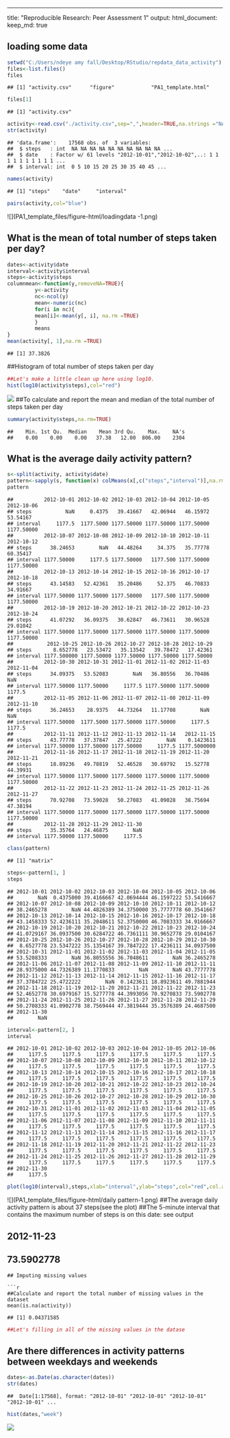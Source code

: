 ---
title: "Reproducible Research: Peer Assessment 1"
output: 
  html_document:
    keep_md: true
    
    
## loading some data

```r
setwd("C:/Users/ndeye amy fall/Desktop/RStudio/repdata_data_activity")
files<-list.files()
files
```

```
## [1] "activity.csv"      "figure"            "PA1_template.html"
```

```r
files[1]
```

```
## [1] "activity.csv"
```

```r
activity<-read.csv("./activity.csv",sep=",",header=TRUE,na.strings ="NA")
str(activity)
```

```
## 'data.frame':	17568 obs. of  3 variables:
##  $ steps   : int  NA NA NA NA NA NA NA NA NA NA ...
##  $ date    : Factor w/ 61 levels "2012-10-01","2012-10-02",..: 1 1 1 1 1 1 1 1 1 1 ...
##  $ interval: int  0 5 10 15 20 25 30 35 40 45 ...
```

```r
names(activity)
```

```
## [1] "steps"    "date"     "interval"
```

```r
pairs(activity,col="blue")
```

![](PA1_template_files/figure-html/loadingdata -1.png) 
## What is the mean of total number of steps taken per day?

```r
dates<-activity$date
interval<-activity$interval
steps<-activity$steps
columnmean<-function(y,removeNA=TRUE){
         y<-activity
         nc<-ncol(y)
         mean<-numeric(nc)
         for(i in nc){
         mean[i]<-mean(y[, i], na.rm =TRUE)
         }
         means
}
mean(activity[, 1],na.rm =TRUE)
```

```
## [1] 37.3826
```
##Histogram of total number of steps taken per day

```r
##Let's make a little clean up here using log10.
hist(log10(activity$steps),col="red")
```

![](PA1_template_files/figure-html/histogram-1.png) 
##To calculate and report the mean and median of the total number of steps taken per day

```r
summary(activity$steps,na.rm=TRUE)
```

```
##    Min. 1st Qu.  Median    Mean 3rd Qu.    Max.    NA's 
##    0.00    0.00    0.00   37.38   12.00  806.00    2304
```
## What is the average daily activity pattern?

```r
s<-split(activity, activity$date)
pattern<-sapply(s, function(x) colMeans(x[,c("steps","interval")],na.rm=TRUE))
pattern
```

```
##          2012-10-01 2012-10-02 2012-10-03 2012-10-04 2012-10-05 2012-10-06
## steps           NaN     0.4375   39.41667   42.06944   46.15972   53.54167
## interval     1177.5  1177.5000 1177.50000 1177.50000 1177.50000 1177.50000
##          2012-10-07 2012-10-08 2012-10-09 2012-10-10 2012-10-11 2012-10-12
## steps      38.24653        NaN   44.48264     34.375   35.77778   60.35417
## interval 1177.50000     1177.5 1177.50000   1177.500 1177.50000 1177.50000
##          2012-10-13 2012-10-14 2012-10-15 2012-10-16 2012-10-17 2012-10-18
## steps      43.14583   52.42361   35.20486     52.375   46.70833   34.91667
## interval 1177.50000 1177.50000 1177.50000   1177.500 1177.50000 1177.50000
##          2012-10-19 2012-10-20 2012-10-21 2012-10-22 2012-10-23 2012-10-24
## steps      41.07292   36.09375   30.62847   46.73611   30.96528   29.01042
## interval 1177.50000 1177.50000 1177.50000 1177.50000 1177.50000 1177.50000
##           2012-10-25 2012-10-26 2012-10-27 2012-10-28 2012-10-29
## steps       8.652778   23.53472   35.13542   39.78472   17.42361
## interval 1177.500000 1177.50000 1177.50000 1177.50000 1177.50000
##          2012-10-30 2012-10-31 2012-11-01 2012-11-02 2012-11-03 2012-11-04
## steps      34.09375   53.52083        NaN   36.80556   36.70486        NaN
## interval 1177.50000 1177.50000     1177.5 1177.50000 1177.50000     1177.5
##          2012-11-05 2012-11-06 2012-11-07 2012-11-08 2012-11-09 2012-11-10
## steps      36.24653    28.9375   44.73264   11.17708        NaN        NaN
## interval 1177.50000  1177.5000 1177.50000 1177.50000     1177.5     1177.5
##          2012-11-11 2012-11-12 2012-11-13 2012-11-14   2012-11-15
## steps      43.77778   37.37847   25.47222        NaN    0.1423611
## interval 1177.50000 1177.50000 1177.50000     1177.5 1177.5000000
##          2012-11-16 2012-11-17 2012-11-18 2012-11-19 2012-11-20 2012-11-21
## steps      18.89236   49.78819   52.46528   30.69792   15.52778   44.39931
## interval 1177.50000 1177.50000 1177.50000 1177.50000 1177.50000 1177.50000
##          2012-11-22 2012-11-23 2012-11-24 2012-11-25 2012-11-26 2012-11-27
## steps      70.92708   73.59028   50.27083   41.09028   38.75694   47.38194
## interval 1177.50000 1177.50000 1177.50000 1177.50000 1177.50000 1177.50000
##          2012-11-28 2012-11-29 2012-11-30
## steps      35.35764   24.46875        NaN
## interval 1177.50000 1177.50000     1177.5
```

```r
class(pattern)
```

```
## [1] "matrix"
```

```r
steps<-pattern[1, ]
steps
```

```
## 2012-10-01 2012-10-02 2012-10-03 2012-10-04 2012-10-05 2012-10-06 
##        NaN  0.4375000 39.4166667 42.0694444 46.1597222 53.5416667 
## 2012-10-07 2012-10-08 2012-10-09 2012-10-10 2012-10-11 2012-10-12 
## 38.2465278        NaN 44.4826389 34.3750000 35.7777778 60.3541667 
## 2012-10-13 2012-10-14 2012-10-15 2012-10-16 2012-10-17 2012-10-18 
## 43.1458333 52.4236111 35.2048611 52.3750000 46.7083333 34.9166667 
## 2012-10-19 2012-10-20 2012-10-21 2012-10-22 2012-10-23 2012-10-24 
## 41.0729167 36.0937500 30.6284722 46.7361111 30.9652778 29.0104167 
## 2012-10-25 2012-10-26 2012-10-27 2012-10-28 2012-10-29 2012-10-30 
##  8.6527778 23.5347222 35.1354167 39.7847222 17.4236111 34.0937500 
## 2012-10-31 2012-11-01 2012-11-02 2012-11-03 2012-11-04 2012-11-05 
## 53.5208333        NaN 36.8055556 36.7048611        NaN 36.2465278 
## 2012-11-06 2012-11-07 2012-11-08 2012-11-09 2012-11-10 2012-11-11 
## 28.9375000 44.7326389 11.1770833        NaN        NaN 43.7777778 
## 2012-11-12 2012-11-13 2012-11-14 2012-11-15 2012-11-16 2012-11-17 
## 37.3784722 25.4722222        NaN  0.1423611 18.8923611 49.7881944 
## 2012-11-18 2012-11-19 2012-11-20 2012-11-21 2012-11-22 2012-11-23 
## 52.4652778 30.6979167 15.5277778 44.3993056 70.9270833 73.5902778 
## 2012-11-24 2012-11-25 2012-11-26 2012-11-27 2012-11-28 2012-11-29 
## 50.2708333 41.0902778 38.7569444 47.3819444 35.3576389 24.4687500 
## 2012-11-30 
##        NaN
```

```r
interval<-pattern[2, ]
interval
```

```
## 2012-10-01 2012-10-02 2012-10-03 2012-10-04 2012-10-05 2012-10-06 
##     1177.5     1177.5     1177.5     1177.5     1177.5     1177.5 
## 2012-10-07 2012-10-08 2012-10-09 2012-10-10 2012-10-11 2012-10-12 
##     1177.5     1177.5     1177.5     1177.5     1177.5     1177.5 
## 2012-10-13 2012-10-14 2012-10-15 2012-10-16 2012-10-17 2012-10-18 
##     1177.5     1177.5     1177.5     1177.5     1177.5     1177.5 
## 2012-10-19 2012-10-20 2012-10-21 2012-10-22 2012-10-23 2012-10-24 
##     1177.5     1177.5     1177.5     1177.5     1177.5     1177.5 
## 2012-10-25 2012-10-26 2012-10-27 2012-10-28 2012-10-29 2012-10-30 
##     1177.5     1177.5     1177.5     1177.5     1177.5     1177.5 
## 2012-10-31 2012-11-01 2012-11-02 2012-11-03 2012-11-04 2012-11-05 
##     1177.5     1177.5     1177.5     1177.5     1177.5     1177.5 
## 2012-11-06 2012-11-07 2012-11-08 2012-11-09 2012-11-10 2012-11-11 
##     1177.5     1177.5     1177.5     1177.5     1177.5     1177.5 
## 2012-11-12 2012-11-13 2012-11-14 2012-11-15 2012-11-16 2012-11-17 
##     1177.5     1177.5     1177.5     1177.5     1177.5     1177.5 
## 2012-11-18 2012-11-19 2012-11-20 2012-11-21 2012-11-22 2012-11-23 
##     1177.5     1177.5     1177.5     1177.5     1177.5     1177.5 
## 2012-11-24 2012-11-25 2012-11-26 2012-11-27 2012-11-28 2012-11-29 
##     1177.5     1177.5     1177.5     1177.5     1177.5     1177.5 
## 2012-11-30 
##     1177.5
```

```r
plot(log10(interval),steps,xlab="interval",ylab="steps",col="red",col.axis="blue",col.lab="red")
```

![](PA1_template_files/figure-html/daily pattern-1.png) 
##The average daily activity pattern is about 37 steps(see the plot)
##The 5-minute interval that contains the maximum number of steps is on this date: see output
## 2012-11-23
## 73.5902778 
```
## Imputing missing values

```r
##Calculate and report the total number of missing values in the dataset
mean(is.na(activity))
```

```
## [1] 0.04371585
```

```r
##Let's filling in all of the missing values in the datase
```
## Are there differences in activity patterns between weekdays and weekends

```r
dates<-as.Date(as.character(dates))
str(dates)
```

```
##  Date[1:17568], format: "2012-10-01" "2012-10-01" "2012-10-01" "2012-10-01" ...
```

```r
hist(dates,"week")
```

![](PA1_template_files/figure-html/unnamed-chunk-1-1.png) 
